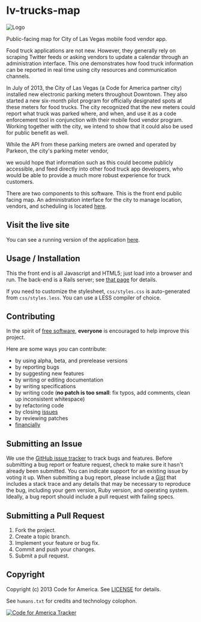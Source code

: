 lv-trucks-map
=============

![Logo](https://raw.github.com/codeforamerica/lv-trucks-map/master/apple-touch-icon-114x144-precomposed.png)

Public-facing map for City of Las Vegas mobile food vendor app.

Food truck applications are not new. However, they generally rely on scraping Twitter feeds or asking vendors to update a calendar through an administration interface. This one demonstrates how food truck information can be reported in real time using city resources and communication channels.

In July of 2013, the City of Las Vegas (a Code for America partner city) installed new electronic parking meters throughout Downtown. They also started a new six-month pilot program for officially designated spots at these meters for food trucks. The city recognized that the new meters could report what truck was parked where, and when, and use it as a code enforcement tool in conjunction with their mobile food vendor program. Working together with the city, we intend to show that it could also be used for public benefit as well.

While the API from these parking meters are owned and operated by Parkeon, the city's parking meter vendor, 


we would hope that information such as this could become publicly accessible, and feed directly into other food truck app developers, who would be able to provide a much more robust experience for truck customers.

There are two components to this software. This is the front end public facing map. An administration interface for the city to manage location, vendors, and scheduling is located [here][back-end].

[back-end]: http://github.com/rclosner/food_trucks/

## Visit the live site

You can see a running version of the application [here][live].

[live]: http://codeforamerica.github.io/lv-trucks-map/

## Usage / Installation

This the front end is all Javascript and HTML5; just load into a browser and run. The back-end is a Rails server; see [that page][back-end] for details.

If you need to customize the stylesheet, ```css/styles.css``` is auto-generated from ```css/styles.less```.  You can use a LESS compiler of choice.

## Contributing
In the spirit of [free software][free-sw], **everyone** is encouraged to help
improve this project.

[free-sw]: http://www.fsf.org/licensing/essays/free-sw.html

Here are some ways *you* can contribute:

* by using alpha, beta, and prerelease versions
* by reporting bugs
* by suggesting new features
* by writing or editing documentation
* by writing specifications
* by writing code (**no patch is too small**: fix typos, add comments, clean up inconsistent whitespace)
* by refactoring code
* by closing [issues][]
* by reviewing patches
* [financially][]

[issues]: https://github.com/codeforamerica/lv-trucks-map/issues
[financially]: https://secure.codeforamerica.org/page/contribute

## Submitting an Issue
We use the [GitHub issue tracker][issues] to track bugs and features. Before submitting a bug report or feature request, check to make sure it hasn't already been submitted. You can indicate support for an existing issue by voting it up. When submitting a bug report, please include a [Gist][] that includes a stack trace and any details that may be necessary to reproduce the bug, including your gem version, Ruby version, and operating system. Ideally, a bug report should include a pull request with failing specs.

[gist]: https://gist.github.com/

## Submitting a Pull Request
1. Fork the project.
2. Create a topic branch.
3. Implement your feature or bug fix.
4. Commit and push your changes.
5. Submit a pull request. 

## Copyright
Copyright (c) 2013 Code for America. See [LICENSE][] for details.

See ```humans.txt``` for credits and technology colophon.

[license]: https://github.com/codeforamerica/lv-trucks-map/blob/master/LICENSE.md

[![Code for America Tracker](http://stats.codeforamerica.org/codeforamerica/lv-trucks-map.png)][tracker]

[tracker]: http://stats.codeforamerica.org/projects/lv-trucks-map
